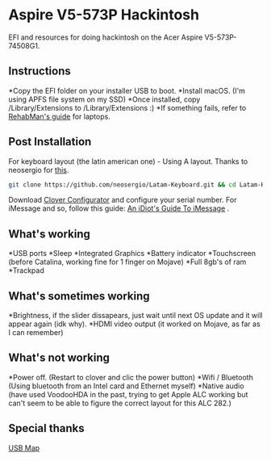 # Aspire V5-573P Hackintosh
EFI and resources for doing hackintosh on the Acer Aspire V5-573P-74508G1.

## Instructions
*Copy the EFI folder on your installer USB to boot.
*Install macOS. (I'm using APFS file system on my SSD)
*Once installed, copy /Library/Extensions to /Library/Extensions :)
*If something fails, refer to [RehabMan's guide](https://www.tonymacx86.com/threads/guide-booting-the-os-x-installer-on-laptops-with-clover.148093/) for laptops.

## Post Installation
For keyboard layout (the latin american one) - Using A layout.
Thanks to neosergio for [this](https://github.com/neosergio/Latam-Keyboard). 
```bash
git clone https://github.com/neosergio/Latam-Keyboard.git && cd Latam-Keyboard && cp -v Latam*.* ~/Library/Keyboard\ Layouts/
```

Download [Clover Configurator](https://mackie100projects.altervista.org/download-clover-configurator/) and configure your serial number. For iMessage and so, follow this guide: [An iDiot's Guide To iMessage](https://www.tonymacx86.com/threads/an-idiots-guide-to-imessage.196827/) .

## What's working
*USB ports 
*Sleep
*Integrated Graphics
*Battery indicator
*Touchscreen (before Catalina, working fine for 1 finger on Mojave)
*Full 8gb's of ram
*Trackpad

## What's sometimes working
*Brightness, if the slider dissapears, just wait until next OS update and it will appear again (idk why).
*HDMI video output (it worked on Mojave, as far as I can remember)

## What's not working
*Power off. (Restart to clover and clic the power button)
*Wifi / Bluetooth (Using bluetooth from an Intel card and Ethernet myself)
*Native audio (have used VoodooHDA in the past, trying to get Apple ALC working but can't seem to be able to figure the correct layout for this ALC 282.)

## Special thanks
[USB Map](https://github.com/corpnewt/USBMap)